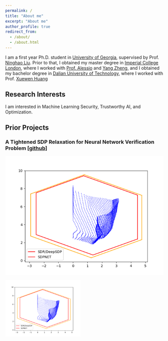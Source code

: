 ```yaml
---
permalink: /
title: "About me"
excerpt: "About me"
author_profile: true
redirect_from: 
  - /about/
  - /about.html
---
```

I am a first year Ph.D. student in [University of Georgia](https://www.uga.edu/), supervised by Prof. [Ninghao Liu](https://cobweb.cs.uga.edu/~ninghaoliu/). Prior to that, I obtained my master degree in [Imperial College London](https://www.imperial.ac.uk/), where I worked with [Prof. Alessio](https://www.imperial.ac.uk/people/a.lomuscio) and [Yang Zheng](https://zhengy09.github.io), and I obtained my bachelor degree in [Dalian University of Technology](http://en.dlut.edu.cn/), where I worked with Prof. [Xuewen Huang](http://faculty.dlut.edu.cn/2006011040/zh_CN/index.htm)


## Research Interests
I am interested in Machine Learning Security, Trustworthy AI, and Optimization.


## Prior Projects
### A Tightened SDP Relaxation for Neural Network Verification Problem [[github]](https://github.com/soc-ucsd/verification)
![alt text](../images/nn2d.png "Title" )

<img src="/images/nn2d.png" alt="Verfication"  width="240" height="180"></img>
